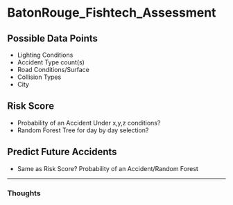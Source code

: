 # BatonRouge_Fishtech_Assessment

## Possible Data Points
* Lighting Conditions
* Accident Type count(s)
* Road Conditions/Surface
* Collision Types
* City

## Risk Score
* Probability of an Accident Under x,y,z conditions?
* Random Forest Tree for day by day selection?

## Predict Future Accidents
* Same as Risk Score? Probability of an Accident/Random Forest
--------------------------------------------------------------
### Thoughts
